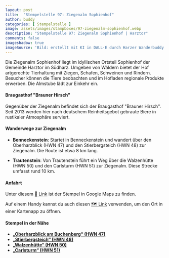 ```yaml
---
layout: post
title:  "Stempelstelle 97: Ziegenalm Sophienhof"
author: buddy
categories: [ Stempelstelle ]
image: assets/images/stampboxes/97-ziegenalm-sophienhof.webp
description: "Stempelstelle 97: Ziegenalm Sophienhof | Harztor"
comments: false
imageshadow: true
imageSource: 'Bild: erstellt mit KI in DALL·E durch Harzer Wanderbuddy'
---
```


Die Ziegenalm Sophienhof liegt im idyllischen Ortsteil Sophienhof der Gemeinde Harztor im Südharz. Umgeben von Wäldern bietet der Hof artgerechte Tierhaltung mit Ziegen, Schafen, Schweinen und Rindern. Besucher können die Tiere beobachten und im Hofladen regionale Produkte erwerben. Die Almstube lädt zur Einkehr ein.

#### Braugasthof "Brauner Hirsch"

Gegenüber der Ziegenalm befindet sich der Braugasthof "Brauner Hirsch". Seit 2013 werden hier nach deutschem Reinheitsgebot gebraute Biere in rustikaler Atmosphäre serviert.

#### Wanderwege zur Ziegenalm

- **Benneckenstein**: Startet in Benneckenstein und wandert über den Oberharzblick (HWN 47) und den Stierbergsteich (HWN 48) zur Ziegenalm. Die Route ist etwa 8 km lang.

- **Trautenstein**: Von Trautenstein führt ein Weg über die Walzenhütte (HWN 50) und den Carlsturm (HWN 51) zur Ziegenalm. Diese Strecke umfasst rund 10 km.

#### Anfahrt

Unter diesem [📍 Link](https://www.google.com/maps/dir/?api=1&origin=&destination=51.63259%2C%2010.79096) ist der Stempel in Google Maps zu finden.

<div class="android-only">
  Auf einem Handy kannst du auch diesen 
  <a href="geo:51.63259,10.79096">🗺️ Link</a> 
  verwenden, um den Ort in einer Kartenapp zu öffnen.
  <p></p>
</div>

#### Stempel in der Nähe

- [**„Oberharzblick am Buchenberg“ (HWN 47)**](/stempelstelle-47-oberharzblick-am-buchberg)
- [**„Stierbergsteich“ (HWN 48)**](/stempelstelle-48-stierbergsteich)
- [**„Walzenhütte“ (HWN 50)**](/stempelstelle-50-walzenhuette)
- [**„Carlsturm“ (HWN 51)**](/stempelstelle-51-carlsturm)
